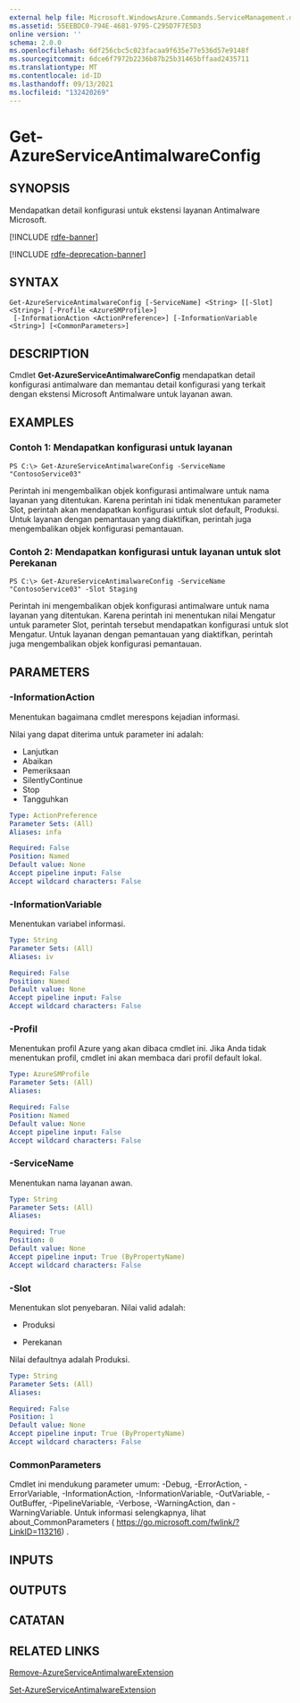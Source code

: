 ```yaml
---
external help file: Microsoft.WindowsAzure.Commands.ServiceManagement.dll-Help.xml
ms.assetid: 55EEBDC0-794E-4681-9795-C295D7F7E5D3
online version: ''
schema: 2.0.0
ms.openlocfilehash: 6df256cbc5c023facaa9f635e77e536d57e9148f
ms.sourcegitcommit: 6dce6f7972b2236b87b25b31465bffaad2435711
ms.translationtype: MT
ms.contentlocale: id-ID
ms.lasthandoff: 09/13/2021
ms.locfileid: "132420269"
---
```

# Get-AzureServiceAntimalwareConfig

## SYNOPSIS
Mendapatkan detail konfigurasi untuk ekstensi layanan Antimalware Microsoft.

[!INCLUDE [rdfe-banner](../../includes/rdfe-banner.md)]

[!INCLUDE [rdfe-deprecation-banner](../../includes/rdfe-deprecation-banner.md)]

## SYNTAX

```
Get-AzureServiceAntimalwareConfig [-ServiceName] <String> [[-Slot] <String>] [-Profile <AzureSMProfile>]
 [-InformationAction <ActionPreference>] [-InformationVariable <String>] [<CommonParameters>]
```

## DESCRIPTION
Cmdlet **Get-AzureServiceAntimalwareConfig** mendapatkan detail konfigurasi antimalware dan memantau detail konfigurasi yang terkait dengan ekstensi Microsoft Antimalware untuk layanan awan.

## EXAMPLES

### Contoh 1: Mendapatkan konfigurasi untuk layanan
```
PS C:\> Get-AzureServiceAntimalwareConfig -ServiceName "ContosoService03"
```

Perintah ini mengembalikan objek konfigurasi antimalware untuk nama layanan yang ditentukan.
Karena perintah ini tidak menentukan parameter Slot, perintah akan mendapatkan konfigurasi untuk slot default, Produksi.
Untuk layanan dengan pemantauan yang diaktifkan, perintah juga mengembalikan objek konfigurasi pemantauan.

### Contoh 2: Mendapatkan konfigurasi untuk layanan untuk slot Perekanan
```
PS C:\> Get-AzureServiceAntimalwareConfig -ServiceName "ContosoService03" -Slot Staging
```

Perintah ini mengembalikan objek konfigurasi antimalware untuk nama layanan yang ditentukan.
Karena perintah ini menentukan nilai Mengatur untuk parameter Slot, perintah tersebut mendapatkan konfigurasi untuk slot Mengatur.
Untuk layanan dengan pemantauan yang diaktifkan, perintah juga mengembalikan objek konfigurasi pemantauan.

## PARAMETERS

### -InformationAction
Menentukan bagaimana cmdlet merespons kejadian informasi.

Nilai yang dapat diterima untuk parameter ini adalah:

- Lanjutkan
- Abaikan
- Pemeriksaan
- SilentlyContinue
- Stop
- Tangguhkan

```yaml
Type: ActionPreference
Parameter Sets: (All)
Aliases: infa

Required: False
Position: Named
Default value: None
Accept pipeline input: False
Accept wildcard characters: False
```

### -InformationVariable
Menentukan variabel informasi.

```yaml
Type: String
Parameter Sets: (All)
Aliases: iv

Required: False
Position: Named
Default value: None
Accept pipeline input: False
Accept wildcard characters: False
```

### -Profil
Menentukan profil Azure yang akan dibaca cmdlet ini.
Jika Anda tidak menentukan profil, cmdlet ini akan membaca dari profil default lokal.

```yaml
Type: AzureSMProfile
Parameter Sets: (All)
Aliases: 

Required: False
Position: Named
Default value: None
Accept pipeline input: False
Accept wildcard characters: False
```

### -ServiceName
Menentukan nama layanan awan.

```yaml
Type: String
Parameter Sets: (All)
Aliases: 

Required: True
Position: 0
Default value: None
Accept pipeline input: True (ByPropertyName)
Accept wildcard characters: False
```

### -Slot
Menentukan slot penyebaran.
Nilai valid adalah: 


- Produksi

- Perekanan


Nilai defaultnya adalah Produksi.

```yaml
Type: String
Parameter Sets: (All)
Aliases: 

Required: False
Position: 1
Default value: None
Accept pipeline input: True (ByPropertyName)
Accept wildcard characters: False
```

### CommonParameters
Cmdlet ini mendukung parameter umum: -Debug, -ErrorAction, -ErrorVariable, -InformationAction, -InformationVariable, -OutVariable, -OutBuffer, -PipelineVariable, -Verbose, -WarningAction, dan -WarningVariable. Untuk informasi selengkapnya, lihat about_CommonParameters ( https://go.microsoft.com/fwlink/?LinkID=113216) .

## INPUTS

## OUTPUTS

## CATATAN

## RELATED LINKS

[Remove-AzureServiceAntimalwareExtension](./Remove-AzureServiceAntimalwareExtension.md)

[Set-AzureServiceAntimalwareExtension](./Set-AzureServiceAntimalwareExtension.md)


